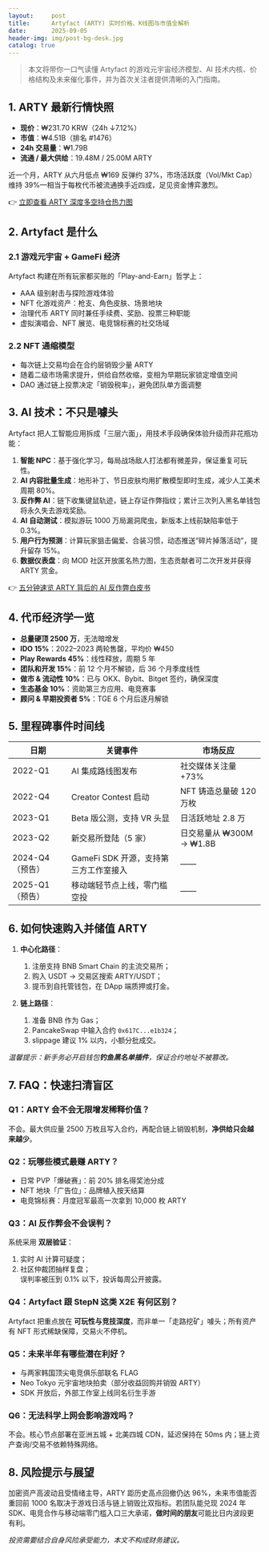 ```yaml
---
layout:     post
title:      Artyfact (ARTY) 实时价格、K线图与市值全解析
date:       2025-09-05
header-img: img/post-bg-desk.jpg
catalog: true
---
```


> 本文将带你一口气读懂 Artyfact 的游戏元宇宙经济模型、AI 技术内核、价格结构及未来催化事件，并为首次关注者提供清晰的入门指南。

## 1. ARTY 最新行情快照
- **现价**：₩231.70 KRW（24h ↓7.12%）  
- **市值**：₩4.51B（排名 #1476）  
- **24h 交易量**：₩1.79B  
- **流通 / 最大供给**：19.48M / 25.00M ARTY  

近一个月，ARTY 从六月低点 ₩169 反弹约 37%，市场活跃度（Vol/Mkt Cap）维持 39%—相当于每枚代币被流通换手近四成，足见资金博弈激烈。

👉 [立即查看 ARTY 深度多空持仓热力图](https://okxdog.com/)

## 2. Artyfact 是什么

### 2.1 游戏元宇宙 + GameFi 经济
Artyfact 构建在所有玩家都买账的「Play-and-Earn」哲学上：  
- AAA 级别射击与探险游戏体验  
- NFT 化游戏资产：枪支、角色皮肤、场景地块  
- 治理代币 ARTY 同时兼任手续费、奖励、投票三种职能  
- 虚拟演唱会、NFT 展览、电竞锦标赛的社交场域  

### 2.2 NFT 通缩模型
- 每次链上交易均会在合约层销毁少量 ARTY  
- 随着二级市场需求提升，供给自然收缩，变相为早期玩家锁定增值空间  
- DAO 通过链上投票决定「销毁税率」，避免团队单方面调整

## 3. AI 技术：不只是噱头
Artyfact 把人工智能应用拆成「三层六面」，用技术手段确保体验升级而非花瓶功能：  
1. **智能 NPC**：基于强化学习，每局战场敌人打法都有微差异，保证重复可玩性。  
2. **AI 内容批量生成**：地形补丁、节日皮肤均用扩散模型即时生成，减少人工美术周期 80%。  
3. **反作弊 AI**：链下收集键鼠轨迹，链上存证作弊指纹；累计三次列入黑名单钱包将永久失去游戏奖励。  
4. **AI 自动测试**：模拟游玩 1000 万局漏洞爬虫，新版本上线前缺陷率低于 0.3%。  
5. **用户行为预测**：计算玩家狙击偏爱、合装习惯，动态推送“碎片掉落活动”，提升留存 15%。  
6. **数据仪表盘**：向 MOD 社区开放匿名热力图，生态贡献者可二次开发并获得 ARTY 赏金。

👉 [五分钟速览 ARTY 背后的 AI 反作弊白皮书](https://okxdog.com/)

## 4. 代币经济学一览
- **总量硬顶 2500 万**，无法暗增发  
- **IDO 15%**：2022–2023 两轮售罄，平均价 ₩450  
- **Play Rewards 45%**：线性释放，周期 5 年  
- **团队和开发 15%**：前 12 个月不解锁，后 36 个月季度线性  
- **做市 & 流动性 10%**：已与 OKX、Bybit、Bitget 签约，确保深度  
- **生态基金 10%**：资助第三方应用、电竞赛事  
- **顾问 & 早期投资者 5%**：TGE 6 个月后逐月解锁  

## 5. 里程碑事件时间线

| 日期        | 关键事件                                 | 市场反应                |
|-------------|------------------------------------------|-------------------------|
| 2022-Q1     | AI 集成路线图发布                        | 社交媒体关注量 +73%     |
| 2022-Q4     | Creator Contest 启动                     | NFT 铸造总量破 120 万枚 |
| 2023-Q1     | Beta 版公测，支持 VR 头显                | 日活跃地址 2.8 万       |
| 2023-Q2     | 新交易所登陆（5 家）                     | 日交易量从 ₩300M → ₩1.8B |
| 2024-Q4（预告）| GameFi SDK 开源，支持第三方工作室接入 | ——                      |
| 2025-Q1（预告）| 移动端轻节点上线，零门槛空投           | ——                      |

## 6. 如何快速购入并储值 ARTY

1. **中心化路径**：  
   1. 注册支持 BNB Smart Chain 的主流交易所；  
   2. 购入 USDT → 交易区搜索 ARTY/USDT；  
   3. 提币到自托管钱包，在 DApp 端质押或打金。

2. **链上路径**：  
   1. 准备 BNB 作为 Gas；  
   2. PancakeSwap 中输入合约 `0x617C...e1b324`；  
   3. slippage 建议 1% 以内，小额分批成交。

*温馨提示：新手务必开启钱包**钓鱼黑名单插件**，保证合约地址不被篡改。*

## 7. FAQ：快速扫清盲区

### Q1：ARTY 会不会无限增发稀释价值？
不会。最大供应量 2500 万枚且写入合约，再配合链上销毁机制，**净供给只会越来越少**。

### Q2：玩哪些模式最赚 ARTY？
- 日常 PVP「爆破赛」：前 20% 排名得奖池分成  
- NFT 地块「广告位」：品牌植入按天结算  
- 电竞锦标赛：月度冠军最高一次拿到 10,000 枚 ARTY

### Q3：AI 反作弊会不会误判？
系统采用 **双层验证**：  
1) 实时 AI 计算可疑度；  
2) 社区仲裁团抽样复盘；  
误判率被压到 0.1% 以下，投诉每周公开披露。

### Q4：Artyfact 跟 StepN 这类 X2E 有何区别？
Artyfact 把重点放在 **可玩性与竞技深度**，而非单一「走路挖矿」噱头；所有资产有 NFT 形式稀缺保障，交易火不停机。

### Q5：未来半年有哪些潜在利好？
- 与两家韩国顶尖电竞俱乐部联名 FLAG  
- Neo Tokyo 元宇宙地块拍卖（部分收益回购并销毁 ARTY）  
- SDK 开放后，外部工作室上线同名衍生手游

### Q6：无法科学上网会影响游戏吗？
不会。核心节点部署在亚洲五城 + 北美四城 CDN，延迟保持在 50ms 内；链上资产查询/交易不依赖特殊网络。

## 8. 风险提示与展望
加密资产高波动且受情绪主导，ARTY 距历史高点回撤仍达 96%，未来市值能否重回前 1000 名取决于游戏日活与链上销毁比双指标。若团队能兑现 2024 年 SDK、电竞合作与移动端零门槛入口三大承诺，**做时间的朋友**可能比日内波段更有利。

*投资需要结合自身风险承受能力，本文不构成财务建议。*